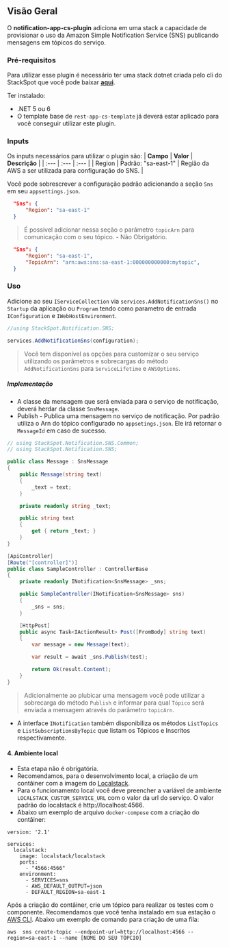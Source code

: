 ## **Visão Geral**
O **notification-app-cs-plugin** adiciona em uma stack a capacidade de provisionar o uso da Amazon Simple Notification Service (SNS) publicando mensagens em tópicos do serviço.

### **Pré-requisitos**
Para utilizar esse plugin é necessário ter uma stack dotnet criada pelo cli do StackSpot que você pode baixar [**aqui**](https://stackspot.com.br/).

Ter instalado:
- .NET 5 ou 6 
- O template base de `rest-app-cs-template` já deverá estar aplicado para você conseguir utilizar este plugin. 

### **Inputs**
Os inputs necessários para utilizar o plugin são:
| **Campo** | **Valor** | **Descrição** |
| :--- | :--- | :--- |
| Region | Padrão: "sa-east-1" | Região da AWS a ser utilizada para configuração do SNS. |

Você pode sobrescrever a configuração padrão adicionando a seção `Sns` em seu `appsettings.json`.

```json
  "Sns": {
      "Region": "sa-east-1"
  }
```

> É possivel adicionar nessa seção o parâmetro `topicArn` para comunicação com o seu tópico. - Não Obrigatório.
```json
  "Sns": {
      "Region": "sa-east-1",
      "TopicArn": "arn:aws:sns:sa-east-1:000000000000:mytopic",
  }
```

### **Uso**
Adicione ao seu `IServiceCollection` via `services.AddNotificationSns()` no `Startup` da aplicação ou `Program` tendo como parametro de entrada `IConfiguration` e `IWebHostEnvironment`. 

```csharp
//using StackSpot.Notification.SNS;

services.AddNotificationSns(configuration);
```
> Você tem disponível as opções para customizar o seu serviço utilizando os parâmetros e sobrecargas do método `AddNotificationSns` para `ServiceLifetime` e `AWSOptions`.

##### Implementação

* A  classe da mensagem que será enviada para o serviço de notificação, deverá herdar da classe `SnsMessage`.
* Publish - Publica uma mensagem no serviço de notificação. Por padrão utiliza o Arn do tópico configurado no `appsetings.json`. Ele irá retornar o `MessageId` em caso de sucesso.

```csharp
// using StackSpot.Notification.SNS.Common;
// using StackSpot.Notification.SNS;

public class Message : SnsMessage
{
    public Message(string text)
    {
        _text = text;
    }

    private readonly string _text;

    public string text
    {
        get { return _text; }
    }
}

[ApiController]
[Route("[controller]")]
public class SampleController : ControllerBase
{
    private readonly INotification<SnsMessage> _sns;

    public SampleController(INotification<SnsMessage> sns)
    {
        _sns = sns;
    }

    [HttpPost]
    public async Task<IActionResult> Post([FromBody] string text)
    {        
        var message = new Message(text);

        var result = await _sns.Publish(test);

        return Ok(result.Content);
    }
}
```
> Adicionalmente ao plubicar uma mensagem você pode utilizar a sobrecarga do método `Publish` e informar para qual `Tópico` será enviada a mensagem através do parâmetro `topicArn`.

* A interface `INotification` também disponibiliza os métodos `ListTopics` e `ListSubscriptionsByTopic` que listam os Tópicos e Inscritos respectivamente.

#### 4. Ambiente local

* Esta etapa não é obrigatória.
* Recomendamos, para o desenvolvimento local, a criação de um contâiner com a imagem do [Localstack](https://github.com/localstack/localstack). 
* Para o funcionamento local você deve preencher a variável de ambiente `LOCALSTACK_CUSTOM_SERVICE_URL` com o valor da url do serviço. O valor padrão do localstack é http://localhost:4566.
* Abaixo um exemplo de arquivo `docker-compose` com a criação do contâiner: 

```
version: '2.1'

services:
  localstack:
    image: localstack/localstack
    ports:
      - "4566:4566"
    environment:
      - SERVICES=sns
      - AWS_DEFAULT_OUTPUT=json
      - DEFAULT_REGION=sa-east-1
```

Após a criação do contâiner, crie um tópico para realizar os testes com o componente. Recomendamos que você tenha instalado em sua estação o [AWS CLI](https://aws.amazon.com/pt/cli/). Abaixo um exemplo de comando para criação de uma fila:

```
aws  sns create-topic --endpoint-url=http://localhost:4566 --region=sa-east-1 --name [NOME DO SEU TÓPCIO]